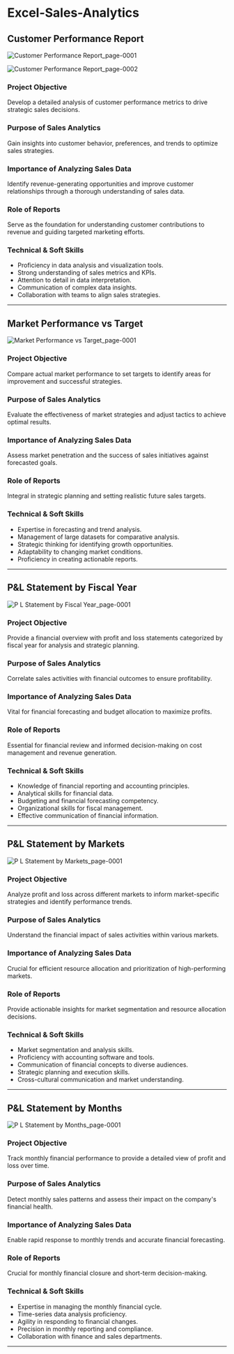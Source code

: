 # Excel-Sales-Analytics


## Customer Performance Report

![Customer Performance Report_page-0001](https://github.com/ImtyazAnalytics/Excel-Sales-Analytics/assets/150198163/bad98d4d-1ba8-4743-92fc-4b19a782729a)

![Customer Performance Report_page-0002](https://github.com/ImtyazAnalytics/Excel-Sales-Analytics/assets/150198163/a5f8c514-ead8-45b1-af37-cb8bdac68a5d)


### Project Objective
Develop a detailed analysis of customer performance metrics to drive strategic sales decisions.

### Purpose of Sales Analytics
Gain insights into customer behavior, preferences, and trends to optimize sales strategies.

### Importance of Analyzing Sales Data
Identify revenue-generating opportunities and improve customer relationships through a thorough understanding of sales data.

### Role of Reports
Serve as the foundation for understanding customer contributions to revenue and guiding targeted marketing efforts.

### Technical & Soft Skills
- Proficiency in data analysis and visualization tools.
- Strong understanding of sales metrics and KPIs.
- Attention to detail in data interpretation.
- Communication of complex data insights.
- Collaboration with teams to align sales strategies.

---

## Market Performance vs Target

![Market Performance vs Target_page-0001](https://github.com/ImtyazAnalytics/Excel-Sales-Analytics/assets/150198163/ae5896d3-43bc-4336-8da6-01f14bd2e537)

### Project Objective
Compare actual market performance to set targets to identify areas for improvement and successful strategies.

### Purpose of Sales Analytics
Evaluate the effectiveness of market strategies and adjust tactics to achieve optimal results.

### Importance of Analyzing Sales Data
Assess market penetration and the success of sales initiatives against forecasted goals.

### Role of Reports
Integral in strategic planning and setting realistic future sales targets.

### Technical & Soft Skills
- Expertise in forecasting and trend analysis.
- Management of large datasets for comparative analysis.
- Strategic thinking for identifying growth opportunities.
- Adaptability to changing market conditions.
- Proficiency in creating actionable reports.

---

## P&L Statement by Fiscal Year

![P L Statement by Fiscal Year_page-0001](https://github.com/ImtyazAnalytics/Excel-Sales-Analytics/assets/150198163/302d9d16-daf0-4c52-8dcd-a74ff0efeb43)


### Project Objective
Provide a financial overview with profit and loss statements categorized by fiscal year for analysis and strategic planning.

### Purpose of Sales Analytics
Correlate sales activities with financial outcomes to ensure profitability.

### Importance of Analyzing Sales Data
Vital for financial forecasting and budget allocation to maximize profits.

### Role of Reports
Essential for financial review and informed decision-making on cost management and revenue generation.

### Technical & Soft Skills
- Knowledge of financial reporting and accounting principles.
- Analytical skills for financial data.
- Budgeting and financial forecasting competency.
- Organizational skills for fiscal management.
- Effective communication of financial information.

---

## P&L Statement by Markets
![P L Statement by Markets_page-0001](https://github.com/ImtyazAnalytics/Excel-Sales-Analytics/assets/150198163/5642373f-c5e7-41d4-ac4a-0f71e20d32f9)


### Project Objective
Analyze profit and loss across different markets to inform market-specific strategies and identify performance trends.

### Purpose of Sales Analytics
Understand the financial impact of sales activities within various markets.

### Importance of Analyzing Sales Data
Crucial for efficient resource allocation and prioritization of high-performing markets.

### Role of Reports
Provide actionable insights for market segmentation and resource allocation decisions.

### Technical & Soft Skills
- Market segmentation and analysis skills.
- Proficiency with accounting software and tools.
- Communication of financial concepts to diverse audiences.
- Strategic planning and execution skills.
- Cross-cultural communication and market understanding.

---

## P&L Statement by Months
![P L Statement by Months_page-0001](https://github.com/ImtyazAnalytics/Excel-Sales-Analytics/assets/150198163/66e3a475-e10a-4c53-b660-0c93de1eb9e9)


### Project Objective
Track monthly financial performance to provide a detailed view of profit and loss over time.

### Purpose of Sales Analytics
Detect monthly sales patterns and assess their impact on the company's financial health.

### Importance of Analyzing Sales Data
Enable rapid response to monthly trends and accurate financial forecasting.

### Role of Reports
Crucial for monthly financial closure and short-term decision-making.

### Technical & Soft Skills
- Expertise in managing the monthly financial cycle.
- Time-series data analysis proficiency.
- Agility in responding to financial changes.
- Precision in monthly reporting and compliance.
- Collaboration with finance and sales departments.

---


